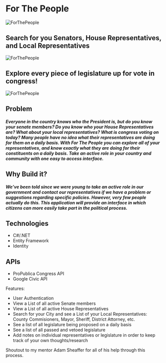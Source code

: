 # For The People

![ForThePeople](https://user-images.githubusercontent.com/38664958/65261671-62f74080-dace-11e9-95ef-cda5450131a9.png)

## Search for you Senators, House Representatives, and Local Representatives
![ForThePeople](https://user-images.githubusercontent.com/38664958/65927895-3d691180-e3c1-11e9-8726-f21d5b4ef75f.png)

## Explore every piece of legislature up for vote in congress!
![ForThePeople](https://user-images.githubusercontent.com/38664958/65927920-5d003a00-e3c1-11e9-91ba-94ae0f323340.png)


## Problem
##### Everyone in the country knows who the President is, but do you know your senate members? Do you know who your House Representatives are? What about your local representatives? What is congress voting on today? Many people have no idea what their representatives are doing for them on a daily basis. With For The People you can explore all of your representatives, and know exactly what they are doing for their constituents on a daily basis. Take an active role in your country and community with one easy to access interface. 

## Why Build it?
##### We’ve been told since we were young to take an active role in our government and contact our representatives if we have a problem or suggestions regarding specific policies. However, very few people actually do this. This application will provide an interface in which citizens can more easily take part in the political process.

## Technologies
- C#/.NET
- Entity Framework
- Identity

## APIs
- ProPublica Congress API
- Google Civic API

Features:

- User Authentication
- View a List of all active Senate members
- View a List of all active House Representatives
- Search for your City and see a List of your Local Representatives: County Commisioners, Mayor, Sheriff, District Attorney, etc.
- See a list of all legislature being proposed on a daily basis
- See a list of all passed and vetoed legislature
- Add notes on individual representatives or legislature in order to keep track of your own thoughts/research


Shoutout to my mentor Adam Sheaffer for all of his help through this process.
